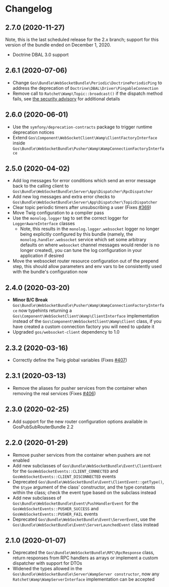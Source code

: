 # Changelog

## 2.7.0 (2020-11-27)

Note, this is the last scheduled release for the 2.x branch; support for this version of the bundle ended on December 1, 2020.

- Doctrine DBAL 3.0 support

## 2.6.1 (2020-07-06)

- Change `Gos\Bundle\WebSocketBundle\Periodic\DoctrinePeriodicPing` to address the deprecation of `Doctrine\DBAL\Driver\PingableConnection`
- Remove call to `Ratchet\Wamp\Topic::broadcast()` if the dispatch method fails, see [the security advisory](https://github.com/GeniusesOfSymfony/WebSocketBundle/security/advisories/GHSA-wwgf-3xp7-cxj4) for additional details

## 2.6.0 (2020-06-01)

- Use the `symfony/deprecation-contracts` package to trigger runtime deprecation notices
- Extend `Gos\Component\WebSocketClient\Wamp\ClientFactoryInterface` inside `Gos\Bundle\WebSocketBundle\Pusher\Wamp\WampConnectionFactoryInterface`

## 2.5.0 (2020-04-02)

- Add log messages for error conditions which send an error message back to the calling client to `Gos\Bundle\WebSocketBundle\Server\App\Dispatcher\RpcDispatcher`
- Add new log messages and extra error checks to `Gos\Bundle\WebSocketBundle\Server\App\Dispatcher\TopicDispatcher`
- Clear topic periodic timers after unsubscribing a user (Fixes [#369](https://github.com/GeniusesOfSymfony/WebSocketBundle/issues/369))
- Move Twig configuration to a compiler pass
- Use the `monolog.logger` tag to set the correct logger for `LoggerAwareInterface` classes
    - Note, this results in the `monolog.logger.websocket` logger no longer being explicitly configured by this bundle (namely, the `monolog.handler.websocket` service which set some arbitrary defaults on where `websocket` channel messages would render is no longer created), you can tune the log configuration in your application if desired
- Move the websocket router resource configuration out of the prepend step, this should allow parameters and env vars to be consistently used with the bundle's configuration now

## 2.4.0 (2020-03-20)

- **Minor B/C Break** `Gos\Bundle\WebSocketBundle\Pusher\Wamp\WampConnectionFactoryInterface` now typehints returning a `Gos\Component\WebSocketClient\Wamp\ClientInterface` implementation instead of the `Gos\Component\WebSocketClient\Wamp\Client` class, if you have created a custom connection factory you will need to update it
- Upgraded `gos/websocket-client` dependency to 1.0

## 2.3.2 (2020-03-16)

- Correctly define the Twig global variables (Fixes [#407](https://github.com/GeniusesOfSymfony/WebSocketBundle/issues/407))

## 2.3.1 (2020-03-13)

- Remove the aliases for pusher services from the container when removing the real services (Fixes [#406](https://github.com/GeniusesOfSymfony/WebSocketBundle/issues/406))

## 2.3.0 (2020-02-25)

- Add support for the new router configuration options available in GosPubSubRouterBundle 2.2

## 2.2.0 (2020-01-29)

- Remove pusher services from the container when pushers are not enabled
- Add new subclasses of `Gos\Bundle\WebSocketBundle\Event\ClientEvent` for the `GosWebSocketEvents::CLIENT_CONNECTED` and `GosWebSocketEvents::CLIENT_DISCONNECTED` events
- Deprecated `Gos\Bundle\WebSocketBundle\Event\ClientEvent::getType()`, the `$type` argument of the class' constructor, and the type constants within the class; check the event type based on the subclass instead
- Add new subclasses of `Gos\Bundle\WebSocketBundle\Event\PushHandlerEvent` for the `GosWebSocketEvents::PUSHER_SUCCESS` and `GosWebSocketEvents::PUSHER_FAIL` events
- Deprecated `Gos\Bundle\WebSocketBundle\Event\ServerEvent`, use the `Gos\Bundle\WebSocketBundle\Event\ServerLaunchedEvent` class instead

## 2.1.0 (2020-01-07)

- Deprecated the `Gos\Bundle\WebSocketBundle\RPC\RpcResponse` class, return responses from RPC handlers as arrays or implement a custom dispatcher with support for DTOs
- Widened the types allowed in the `Gos\Bundle\WebSocketBundle\Server\WampServer constructor`, now any `Ratchet\Wamp\WampServerInterface` implementation can be accepted
